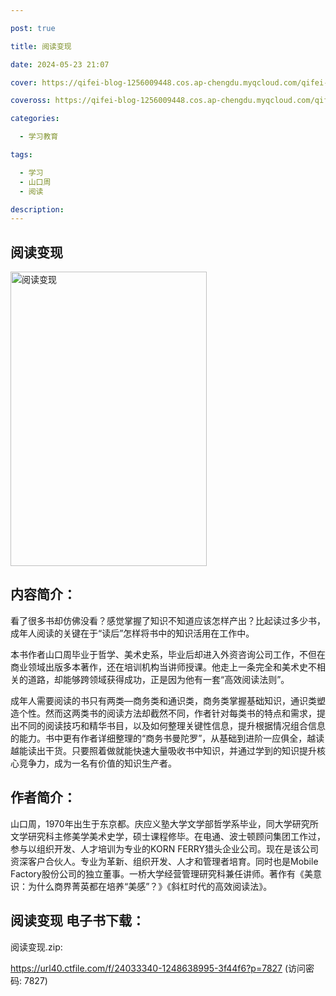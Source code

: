 ```yaml
---

post: true

title: 阅读变现

date: 2024-05-23 21:07

cover: https://qifei-blog-1256009448.cos.ap-chengdu.myqcloud.com/qifei-blog/660a19199f345e8d03eb1b36.jpg

coveross: https://qifei-blog-1256009448.cos.ap-chengdu.myqcloud.com/qifei-blog/660a19199f345e8d03eb1b36.jpg

categories:

  - 学习教育

tags:

  - 学习
  - 山口周
  - 阅读

description:
---
```


## 阅读变现
<img alt="阅读变现 " class="aligncenter loading" data-was-processed="true" decoding="async" fetchpriority="high" height="471" src="https://qifei-blog-1256009448.cos.ap-chengdu.myqcloud.com/qifei-blog/660a19199f345e8d03eb1b36.jpg " style="cursor: zoom-in;" width="314"/>

## 内容简介：

看了很多书却仿佛没看？感觉掌握了知识不知道应该怎样产出？比起读过多少书，成年人阅读的关键在于“读后”怎样将书中的知识活用在工作中。

本书作者山口周毕业于哲学、美术史系，毕业后却进入外资咨询公司工作，不但在商业领域出版多本著作，还在培训机构当讲师授课。他走上一条完全和美术史不相关的道路，却能够跨领域获得成功，正是因为他有一套“高效阅读法则”。

成年人需要阅读的书只有两类—商务类和通识类，商务类掌握基础知识，通识类塑造个性。然而这两类书的阅读方法却截然不同，作者针对每类书的特点和需求，提出不同的阅读技巧和精华书目，以及如何整理关键性信息，提升根据情况组合信息的能力。书中更有作者详细整理的“商务书曼陀罗”，从基础到进阶一应俱全，越读越能读出干货。只要照着做就能快速大量吸收书中知识，并通过学到的知识提升核心竞争力，成为一名有价值的知识生产者。

## 作者简介：

山口周，1970年出生于东京都。庆应义塾大学文学部哲学系毕业，同大学研究所文学研究科主修美学美术史学，硕士课程修毕。在电通、波士顿顾问集团工作过，参与以组织开发、人才培训为专业的KORN FERRY猎头企业公司。现在是该公司资深客户合伙人。专业为革新、组织开发、人才和管理者培育。同时也是Mobile Factory股份公司的独立董事。一桥大学经营管理研究科兼任讲师。著作有《美意识：为什么商界菁英都在培养“美感”？》《斜杠时代的高效阅读法》。

## 阅读变现 电子书下载：



阅读变现.zip: 

https://url40.ctfile.com/f/24033340-1248638995-3f44f6?p=7827 (访问密码: 7827)

